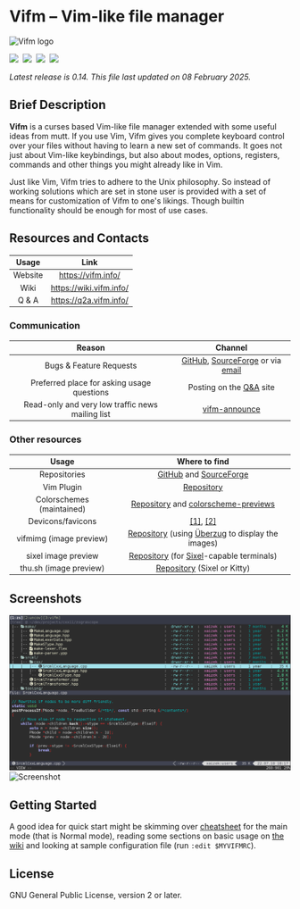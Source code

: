 # Vifm – Vim-like file manager

![Vifm logo](data/graphics/vifm-96px.png)

[![][AA]][A]  [![][FF]][F]  [![][UU]][U]  [![][SS]][S]

_Latest release is 0.14.  This file last updated on 08 February 2025._

## Brief Description ##

**Vifm** is a curses based Vim-like file manager extended with some useful
ideas from mutt.  If you use Vim, Vifm gives you complete keyboard control
over your files without having to learn a new set of commands.  It goes not
just about Vim-like keybindings, but also about modes, options, registers,
commands and other things you might already like in Vim.

Just like Vim, Vifm tries to adhere to the Unix philosophy.  So instead of
working solutions which are set in stone user is provided with a set of
means for customization of Vifm to one's likings.  Though builtin
functionality should be enough for most of use cases.

## Resources and Contacts ##

| Usage   | Link
| :---:   | :--:
| Website | https://vifm.info/
| Wiki    | https://wiki.vifm.info/
| Q & A   | https://q2a.vifm.info/

### Communication ###

| Reason                                           | Channel
| :----:                                           | :-----:
| Bugs & Feature Requests                          | [GitHub][bugs-gh], [SourceForge][bugs-sf] or via [email]
| Preferred place for asking usage questions       | Posting on the [Q&A] site
| Read-only and very low traffic news mailing list | [vifm-announce]

### Other resources ###

| Usage                     | Where to find
| :---:                     | :-----------:
| Repositories              | [GitHub][repo-gh] and [SourceForge][repo-sf]
| Vim Plugin                | [Repository][vim-plugin]
| Colorschemes (maintained) | [Repository][colors] and [colorscheme-previews]
| Devicons/favicons         | [[1]][devicons-1], [[2]][devicons-2]
| vifmimg (image preview)   | [Repository][vifmimg] (using [Überzug] to display the images)
| sixel image preview       | [Repository][sixel-preview] (for [Sixel]-capable terminals)
| thu.sh (image preview)    | [Repository][thu.sh] (Sixel or Kitty)

## Screenshots ##

![Screenshot](data/graphics/screenshot.png)
![Screenshot](data/graphics/screenshot2.png)

## Getting Started ##

A good idea for quick start might be skimming over [cheatsheet] for the main
mode (that is Normal mode), reading some sections on basic usage on
[the wiki][wiki-manual] and looking at sample configuration file (run
`:edit $MYVIFMRC`).

## License ##

GNU General Public License, version 2 or later.

[Q&A]: https://q2a.vifm.info/
[email]: mailto:xaizek@posteo.net
[vifm-announce]: https://lists.sourceforge.net/lists/listinfo/vifm-announce
[vim-plugin]: https://github.com/vifm/vifm.vim
[colors]: https://github.com/vifm/vifm-colors
[colorscheme-previews]: https://vifm.info/colorschemes.shtml
[devicons-1]: https://github.com/cirala/vifm_devicons
[devicons-2]: https://github.com/yanzhang0219/dotfiles/tree/master/.config/vifm
[vifmimg]: https://github.com/cirala/vifmimg
[sixel-preview]: https://github.com/eylles/vifm-sixel-preview
[thu.sh]: https://github.com/iambumblehead/thu.sh
[Überzug]: https://github.com/jstkdng/ueberzugpp/
[bugs-gh]: https://github.com/vifm/vifm/issues
[bugs-sf]: https://sourceforge.net/p/vifm/_list/tickets
[repo-gh]: https://github.com/vifm/vifm
[repo-sf]: https://sourceforge.net/projects/vifm/
[cheatsheet]: https://vifm.info/cheatsheets.shtml
[wiki-manual]: https://wiki.vifm.info/index.php?title=Manual
[Sixel]: https://www.arewesixelyet.com/

[AA]: https://ci.appveyor.com/api/projects/status/ywfhdev1l3so1f5e/branch/master?svg=true
[A]: https://ci.appveyor.com/project/xaizek/vifm/branch/master
[FF]: http://ci.vifm.info/badges/svg/master
[F]: http://ci.vifm.info/
[UU]: http://cov.vifm.info/badges/svg/master
[U]: http://cov.vifm.info/branches/master
[SS]: https://scan.coverity.com/projects/699/badge.svg
[S]: https://scan.coverity.com/projects/vifm-vifm
